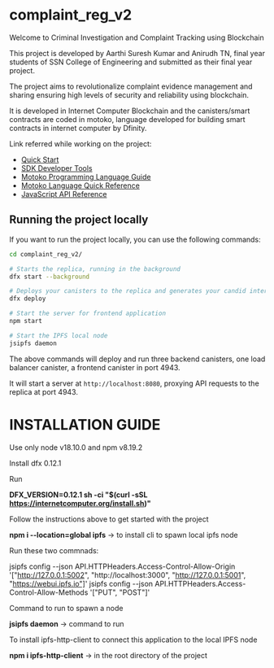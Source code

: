 # complaint_reg_v2

Welcome to Criminal Investigation and Complaint Tracking using Blockchain

This project is developed by Aarthi Suresh Kumar and Anirudh TN, final year students of SSN College of Engineering and submitted as their final year project. 

The project aims to revolutionalize complaint evidence management and sharing ensuring high levels of security and reliability using blockchain.

It is developed in Internet Computer Blockchain and the canisters/smart contracts are coded in motoko, language developed for building smart contracts in internet computer by Dfinity.


Link referred while working on the project:

- [Quick Start](https://internetcomputer.org/docs/current/developer-docs/quickstart/hello10mins)
- [SDK Developer Tools](https://internetcomputer.org/docs/current/developer-docs/build/install-upgrade-remove)
- [Motoko Programming Language Guide](https://internetcomputer.org/docs/current/developer-docs/build/cdks/motoko-dfinity/motoko/)
- [Motoko Language Quick Reference](https://internetcomputer.org/docs/current/references/motoko-ref/)
- [JavaScript API Reference](https://erxue-5aaaa-aaaab-qaagq-cai.raw.ic0.app)



## Running the project locally

If you want to run the project locally, you can use the following commands:

```bash
cd complaint_reg_v2/

# Starts the replica, running in the background
dfx start --background

# Deploys your canisters to the replica and generates your candid interface
dfx deploy

# Start the server for frontend application
npm start

# Start the IPFS local node 
jsipfs daemon
```

<!-- Once the job completes, your application will be available at `http://localhost:4943?canisterId={asset_canister_id}`. -->

The above commands will deploy and run three backend canisters, one load balancer canister, a frontend canister in port 4943.

It will start a server at `http://localhost:8080`, proxying API requests to the replica at port 4943.


# INSTALLATION GUIDE

Use only node v18.10.0 and npm v8.19.2

Install dfx 0.12.1

Run 

**DFX_VERSION=0.12.1 sh -ci "$(curl -sSL https://internetcomputer.org/install.sh)"**

Follow the instructions above to get started with the project

**npm i --location=global ipfs**  -> to install cli to spawn local ipfs node 

Run these two commnads:

jsipfs config --json API.HTTPHeaders.Access-Control-Allow-Origin '["http://127.0.0.1:5002", "http://localhost:3000", "http://127.0.0.1:5001", "https://webui.ipfs.io"]'
jsipfs config --json API.HTTPHeaders.Access-Control-Allow-Methods '["PUT", "POST"]'


Command to run to spawn a node

**jsipfs daemon** -> command to run


To install ipfs-http-client to connect this application to the local IPFS node

**npm i ipfs-http-client** -> in the root directory of the project



